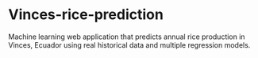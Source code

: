 # Vinces-rice-prediction
Machine learning web application that predicts annual rice production in Vinces, Ecuador using real historical data and multiple regression models.
